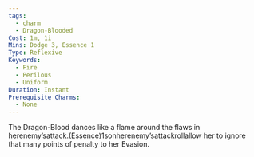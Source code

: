 ```yaml
---
tags:
  - charm
  - Dragon-Blooded
Cost: 1m, 1i
Mins: Dodge 3, Essence 1
Type: Reflexive
Keywords:
  - Fire
  - Perilous
  - Uniform
Duration: Instant
Prerequisite Charms:
  - None
---
```

The Dragon-Blood dances like a flame around the flaws in herenemy’sattack.(Essence)1sonherenemy’sattackrollallow her to ignore that many points of penalty to her Evasion.